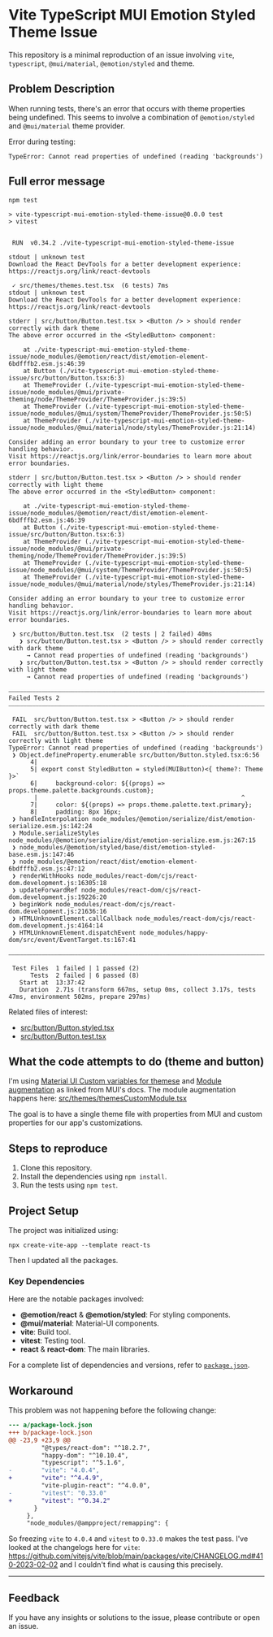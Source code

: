 # Vite TypeScript MUI Emotion Styled Theme Issue

This repository is a minimal reproduction of an issue involving `vite`, `typescript`, `@mui/material`, `@emotion/styled` and theme.

## Problem Description

When running tests, there's an error that occurs with theme properties being undefined. This seems to involve a combination of `@emotion/styled` and `@mui/material` theme provider.

Error during testing:

```
TypeError: Cannot read properties of undefined (reading 'backgrounds')
```

## Full error message

```
npm test

> vite-typescript-mui-emotion-styled-theme-issue@0.0.0 test
> vitest


 RUN  v0.34.2 ./vite-typescript-mui-emotion-styled-theme-issue

stdout | unknown test
Download the React DevTools for a better development experience: https://reactjs.org/link/react-devtools

 ✓ src/themes/themes.test.tsx  (6 tests) 7ms
stdout | unknown test
Download the React DevTools for a better development experience: https://reactjs.org/link/react-devtools

stderr | src/button/Button.test.tsx > <Button /> > should render correctly with dark theme
The above error occurred in the <StyledButton> component:

    at ./vite-typescript-mui-emotion-styled-theme-issue/node_modules/@emotion/react/dist/emotion-element-6bdfffb2.esm.js:46:39
    at Button (./vite-typescript-mui-emotion-styled-theme-issue/src/button/Button.tsx:6:3)
    at ThemeProvider (./vite-typescript-mui-emotion-styled-theme-issue/node_modules/@mui/private-theming/node/ThemeProvider/ThemeProvider.js:39:5)
    at ThemeProvider (./vite-typescript-mui-emotion-styled-theme-issue/node_modules/@mui/system/ThemeProvider/ThemeProvider.js:50:5)
    at ThemeProvider (./vite-typescript-mui-emotion-styled-theme-issue/node_modules/@mui/material/node/styles/ThemeProvider.js:21:14)

Consider adding an error boundary to your tree to customize error handling behavior.
Visit https://reactjs.org/link/error-boundaries to learn more about error boundaries.

stderr | src/button/Button.test.tsx > <Button /> > should render correctly with light theme
The above error occurred in the <StyledButton> component:

    at ./vite-typescript-mui-emotion-styled-theme-issue/node_modules/@emotion/react/dist/emotion-element-6bdfffb2.esm.js:46:39
    at Button (./vite-typescript-mui-emotion-styled-theme-issue/src/button/Button.tsx:6:3)
    at ThemeProvider (./vite-typescript-mui-emotion-styled-theme-issue/node_modules/@mui/private-theming/node/ThemeProvider/ThemeProvider.js:39:5)
    at ThemeProvider (./vite-typescript-mui-emotion-styled-theme-issue/node_modules/@mui/system/ThemeProvider/ThemeProvider.js:50:5)
    at ThemeProvider (./vite-typescript-mui-emotion-styled-theme-issue/node_modules/@mui/material/node/styles/ThemeProvider.js:21:14)

Consider adding an error boundary to your tree to customize error handling behavior.
Visit https://reactjs.org/link/error-boundaries to learn more about error boundaries.

 ❯ src/button/Button.test.tsx  (2 tests | 2 failed) 40ms
   ❯ src/button/Button.test.tsx > <Button /> > should render correctly with dark theme
     → Cannot read properties of undefined (reading 'backgrounds')
   ❯ src/button/Button.test.tsx > <Button /> > should render correctly with light theme
     → Cannot read properties of undefined (reading 'backgrounds')

⎯⎯⎯⎯⎯⎯⎯⎯⎯⎯⎯⎯⎯⎯⎯⎯⎯⎯⎯⎯⎯⎯⎯⎯⎯⎯⎯⎯⎯⎯⎯⎯⎯⎯⎯⎯⎯⎯⎯⎯⎯⎯⎯⎯⎯⎯⎯⎯⎯⎯⎯⎯⎯⎯⎯⎯⎯⎯⎯⎯⎯⎯⎯⎯⎯⎯⎯⎯⎯⎯⎯⎯⎯⎯⎯⎯⎯⎯⎯⎯⎯⎯⎯⎯⎯⎯⎯⎯⎯⎯⎯⎯⎯⎯⎯⎯⎯⎯⎯⎯⎯⎯ Failed Tests 2 ⎯⎯⎯⎯⎯⎯⎯⎯⎯⎯⎯⎯⎯⎯⎯⎯⎯⎯⎯⎯⎯⎯⎯⎯⎯⎯⎯⎯⎯⎯⎯⎯⎯⎯⎯⎯⎯⎯⎯⎯⎯⎯⎯⎯⎯⎯⎯⎯⎯⎯⎯⎯⎯⎯⎯⎯⎯⎯⎯⎯⎯⎯⎯⎯⎯⎯⎯⎯⎯⎯⎯⎯⎯⎯⎯⎯⎯⎯⎯⎯⎯⎯⎯⎯⎯⎯⎯⎯⎯⎯⎯⎯⎯⎯⎯⎯⎯⎯⎯⎯⎯⎯

 FAIL  src/button/Button.test.tsx > <Button /> > should render correctly with dark theme
 FAIL  src/button/Button.test.tsx > <Button /> > should render correctly with light theme
TypeError: Cannot read properties of undefined (reading 'backgrounds')
 ❯ Object.defineProperty.enumerable src/button/Button.styled.tsx:6:56
      4|
      5| export const StyledButton = styled(MUIButton)<{ theme?: Theme }>`
      6|     background-color: ${(props) => props.theme.palette.backgrounds.custom};
       |                                                        ^
      7|     color: ${(props) => props.theme.palette.text.primary};
      8|     padding: 8px 16px;
 ❯ handleInterpolation node_modules/@emotion/serialize/dist/emotion-serialize.esm.js:142:24
 ❯ Module.serializeStyles node_modules/@emotion/serialize/dist/emotion-serialize.esm.js:267:15
 ❯ node_modules/@emotion/styled/base/dist/emotion-styled-base.esm.js:147:46
 ❯ node_modules/@emotion/react/dist/emotion-element-6bdfffb2.esm.js:47:12
 ❯ renderWithHooks node_modules/react-dom/cjs/react-dom.development.js:16305:18
 ❯ updateForwardRef node_modules/react-dom/cjs/react-dom.development.js:19226:20
 ❯ beginWork node_modules/react-dom/cjs/react-dom.development.js:21636:16
 ❯ HTMLUnknownElement.callCallback node_modules/react-dom/cjs/react-dom.development.js:4164:14
 ❯ HTMLUnknownElement.dispatchEvent node_modules/happy-dom/src/event/EventTarget.ts:167:41

⎯⎯⎯⎯⎯⎯⎯⎯⎯⎯⎯⎯⎯⎯⎯⎯⎯⎯⎯⎯⎯⎯⎯⎯⎯⎯⎯⎯⎯⎯⎯⎯⎯⎯⎯⎯⎯⎯⎯⎯⎯⎯⎯⎯⎯⎯⎯⎯⎯⎯⎯⎯⎯⎯⎯⎯⎯⎯⎯⎯⎯⎯⎯⎯⎯⎯⎯⎯⎯⎯⎯⎯⎯⎯⎯⎯⎯⎯⎯⎯⎯⎯⎯⎯⎯⎯⎯⎯⎯⎯⎯⎯⎯⎯⎯⎯⎯⎯⎯⎯⎯⎯⎯⎯⎯⎯⎯⎯⎯⎯⎯⎯⎯⎯⎯⎯⎯⎯⎯⎯⎯⎯⎯⎯⎯⎯⎯⎯⎯⎯⎯⎯⎯⎯⎯⎯⎯⎯⎯⎯⎯⎯⎯⎯⎯⎯⎯⎯⎯⎯⎯⎯⎯⎯⎯⎯⎯⎯⎯⎯⎯⎯⎯⎯⎯⎯⎯⎯⎯⎯⎯⎯⎯⎯⎯⎯⎯⎯⎯⎯⎯⎯⎯⎯⎯⎯⎯⎯⎯⎯⎯⎯⎯⎯⎯⎯⎯⎯⎯⎯⎯⎯⎯⎯⎯⎯⎯⎯⎯⎯⎯⎯⎯⎯[1/2]⎯

 Test Files  1 failed | 1 passed (2)
      Tests  2 failed | 6 passed (8)
   Start at  13:37:42
   Duration  2.71s (transform 667ms, setup 0ms, collect 3.17s, tests 47ms, environment 502ms, prepare 297ms)
```

Related files of interest:

* [src/button/Button.styled.tsx](./src/button/Button.styled.tsx)
* [src/button/Button.test.tsx](./src/button/Button.test.tsx)

## What the code attempts to do (theme and button)

I'm using [Material UI Custom variables for themese](https://mui.com/material-ui/customization/theming/#custom-variables) and [Module augmentation](https://www.typescriptlang.org/docs/handbook/declaration-merging.html#module-augmentation) as linked from MUI's docs. The module augmentation happens here: [src/themes/themesCustomModule.tsx](./src/themes/themesCustomModule.tsx)

The goal is to have a single theme file with properties from MUI and custom properties for our app's customizations.

## Steps to reproduce

1. Clone this repository.
2. Install the dependencies using `npm install`.
3. Run the tests using `npm test`.

## Project Setup

The project was initialized using:

```
npx create-vite-app --template react-ts
```

Then I updated all the packages.

### Key Dependencies

Here are the notable packages involved:

- **@emotion/react** & **@emotion/styled**: For styling components.
- **@mui/material**: Material-UI components.
- **vite**: Build tool.
- **vitest**: Testing tool.
- **react** & **react-dom**: The main libraries.

For a complete list of dependencies and versions, refer to [`package.json`](./package.json).

## Workaround

This problem was not happening before the following change:

```diff
--- a/package-lock.json
+++ b/package-lock.json
@@ -23,9 +23,9 @@
         "@types/react-dom": "^18.2.7",
         "happy-dom": "^10.10.4",
         "typescript": "^5.1.6",
-        "vite": "4.0.4",
+        "vite": "^4.4.9",
         "vite-plugin-react": "^4.0.0",
-        "vitest": "0.33.0"
+        "vitest": "^0.34.2"
       }
     },
     "node_modules/@ampproject/remapping": {
```

So freezing `vite` to `4.0.4` and `vitest` to `0.33.0` makes the test pass. I've looked at the changelogs here for `vite`: https://github.com/vitejs/vite/blob/main/packages/vite/CHANGELOG.md#410-2023-02-02 and I couldn't find what is causing this precisely.

---

## Feedback

If you have any insights or solutions to the issue, please contribute or open an issue.

